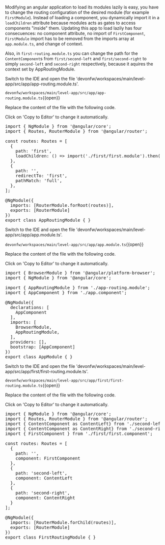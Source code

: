 Modifying an angular application to load its modules lazily is easy, you have to change the routing configuration of the desired module (for example `FirstModule`). Instead of loading a component, you dynamically import it in a `loadChildren` attribute because modules acts as gates to access components &#34;inside&#34; them. Updating this app to load lazily has four consecuences: no component attribute, no import of `FirstComponent`, `FirstModule` import has to be removed from the imports array at `app.module.ts`, and change of context.

Also, in `first-routing.module.ts` you can change the path for the `ContentComponent`s from `first/second-left` and `first/second-right` to simply `second-left` and `second-right` respectively,  because it aquires the context set by AppRoutingModule.


Switch to the IDE and open the file 'devonfw/workspaces/main/level-app/src/app/app-routing.module.ts'.

`devonfw/workspaces/main/level-app/src/app/app-routing.module.ts`{{open}}




Replace the content of the file with the following code.


Click on 'Copy to Editor' to change it automatically.

<pre class="file" data-filename="devonfw/workspaces/main/level-app/src/app/app-routing.module.ts" data-target="replace" data-marker="">
import { NgModule } from &#39;@angular/core&#39;;
import { Routes, RouterModule } from &#39;@angular/router&#39;;

const routes: Routes = [
  {
    path: &#39;first&#39;,
    loadChildren: () =&gt; import(&#39;./first/first.module&#39;).then(m =&gt; m.FirstModule),
  },
  {
    path: &#39;&#39;,
    redirectTo: &#39;first&#39;,
    pathMatch: &#39;full&#39;,
  },
];

@NgModule({
  imports: [RouterModule.forRoot(routes)],
  exports: [RouterModule]
})
export class AppRoutingModule { }
</pre>



Switch to the IDE and open the file 'devonfw/workspaces/main/level-app/src/app/app.module.ts'.

`devonfw/workspaces/main/level-app/src/app/app.module.ts`{{open}}




Replace the content of the file with the following code.


Click on 'Copy to Editor' to change it automatically.

<pre class="file" data-filename="devonfw/workspaces/main/level-app/src/app/app.module.ts" data-target="replace" data-marker="">
import { BrowserModule } from &#39;@angular/platform-browser&#39;;
import { NgModule } from &#39;@angular/core&#39;;

import { AppRoutingModule } from &#39;./app-routing.module&#39;;
import { AppComponent } from &#39;./app.component&#39;;

@NgModule({
  declarations: [
    AppComponent
  ],
  imports: [
    BrowserModule,
    AppRoutingModule,
  ],
  providers: [],
  bootstrap: [AppComponent]
})
export class AppModule { }
</pre>



Switch to the IDE and open the file 'devonfw/workspaces/main/level-app/src/app/first/first-routing.module.ts'.

`devonfw/workspaces/main/level-app/src/app/first/first-routing.module.ts`{{open}}




Replace the content of the file with the following code.


Click on 'Copy to Editor' to change it automatically.

<pre class="file" data-filename="devonfw/workspaces/main/level-app/src/app/first/first-routing.module.ts" data-target="replace" data-marker="">
import { NgModule } from &#39;@angular/core&#39;;
import { Routes, RouterModule } from &#39;@angular/router&#39;;
import { ContentComponent as ContentLeft} from &#39;./second-left/content/content.component&#39;;
import { ContentComponent as ContentRight} from &#39;./second-right/content/content.component&#39;;
import { FirstComponent } from &#39;./first/first.component&#39;;

const routes: Routes = [
  {
    path: &#39;&#39;,
    component: FirstComponent
  },
  {
    path: &#39;second-left&#39;,
    component: ContentLeft
  },
  {
    path: &#39;second-right&#39;,
    component: ContentRight
  }
];

@NgModule({
  imports: [RouterModule.forChild(routes)],
  exports: [RouterModule]
})
export class FirstRoutingModule { }
</pre>


